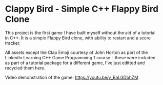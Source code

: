 # Clappy Bird - Simple C++ Flappy Bird Clone
This project is the first game I have built myself without the aid of a tutorial in C++. It is a simple Flappy Bird clone, with ability to restart and a score tracker.

All assets except the Clap Emoji courtesy of John Horton as part of the LinkedIn Learning C++ Game Programming 1 course - these were included as part of a tutorial package for a different game, I've just editted and recycled them here.

Video demonstration of the game: https://youtu.be/y_BaLGDbhZM
